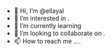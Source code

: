 - 👋 Hi, I’m @ellayal 
- 👀 I’m interested in .
- 🌱 I’m currently learning 
- 💞️ I’m looking to collaborate on .
- 📫 How to reach me ....

<!---
ellayal/ellayal is a ✨ special ✨ repository because its `README.md` (this file) appears on your GitHub profile.
You can click the Preview link to take a look at your changes.
--->
